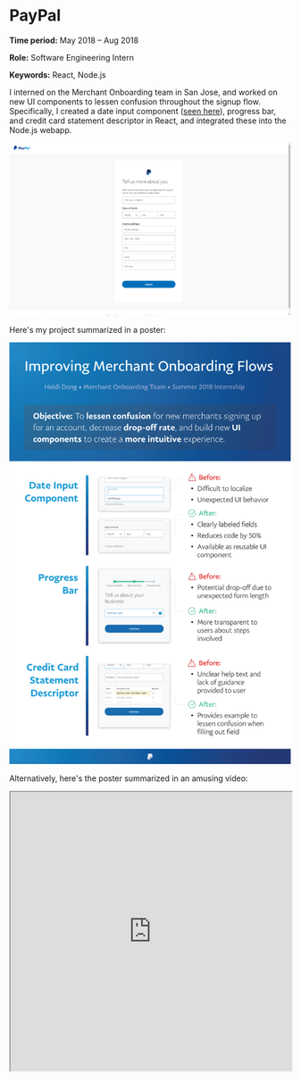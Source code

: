# PayPal

**Time period:** May 2018 –  Aug 2018

**Role:** Software Engineering Intern

**Keywords:** React, Node.js

I interned on the Merchant Onboarding team in San Jose, and worked on new UI components to lessen confusion throughout the signup flow. Specifically, I created a date input component ([seen here](https://www.paypal.com/bizsignup/#/personalInfo)), progress bar, and credit card statement descriptor in React, and integrated these into the Node.js webapp.

![screenshot](screenshot.png)

Here's my project summarized in a poster:

![poster](poster.png)


Alternatively, here's the poster summarized in an amusing video:

<iframe src="https://drive.google.com/file/d/1UdKzEZ_9JpF2civrumDQqvds7BUP4Xt-/preview" style="width: 100%; height: 500px;"></iframe>
